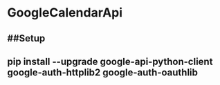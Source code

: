 # GoogleCalendarApi

##Setup 
---
pip install --upgrade google-api-python-client google-auth-httplib2 google-auth-oauthlib
---
